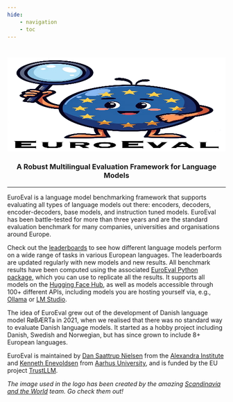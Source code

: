 ```yaml
---
hide:
    - navigation
    - toc
---
```

#
<div align='center'>
<img src="https://raw.githubusercontent.com/EuroEval/EuroEval/main/gfx/euroeval.png" width="517" height="217">
<h3>A Robust Multilingual Evaluation Framework for Language Models</h3>
</div>

--------------------------

EuroEval is a language model benchmarking framework that supports evaluating all types
of language models out there: encoders, decoders, encoder-decoders, base models, and
instruction tuned models. EuroEval has been battle-tested for more than three years and
are the standard evaluation benchmark for many companies, universities and organisations
around Europe.

Check out the [leaderboards](/leaderboards) to see how different language models perform
on a wide range of tasks in various European languages. The leaderboards are updated
regularly with new models and new results. All benchmark results have been computed
using the associated [EuroEval Python package](/python-package), which you can use to
replicate all the results. It supports all models on the [Hugging Face
Hub](https://huggingface.co/models), as well as models accessible through 100+ different
APIs, including models you are hosting yourself via, e.g., [Ollama](https://ollama.com/)
or [LM Studio](https://lmstudio.ai/).

The idea of EuroEval grew out of the development of Danish language model RøBÆRTa in
2021, when we realised that there was no standard way to evaluate Danish language
models. It started as a hobby project including Danish, Swedish and Norwegian, but has
since grown to include 8+ European languages.

EuroEval is maintained by [Dan Saattrup Nielsen](https://www.saattrupdan.com/) from the
[Alexandra Institute](https://alexandra.dk) and [Kenneth
Enevoldsen](https://www.kennethenevoldsen.com/) from [Aarhus University](https://au.dk),
and is funded by the EU project [TrustLLM](https://trustllm.eu/).

_The image used in the logo has been created by the amazing [Scandinavia and the
World](https://satwcomic.com/) team. Go check them out!_
